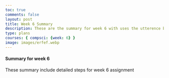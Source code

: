 ```yaml
---
toc: true
comments: false
layout: post
title: Week 6 Summary
description: These are the summary for week 6 with uses the utterence bot
type: plans
courses: { compsci: {week: 6} }
image: images/erfef.webp
---
```



#### Summary for week 6
These summary include detailed steps for week 6 assignment

<script src="https://utteranc.es/client.js"
    repo="srivaidyas/student2.0"
    issue-term="pathname"
    label="comments"
    theme="github-light"
    crossorigin="anonymous"
    async>
</script>



